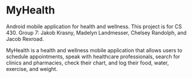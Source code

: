 # MyHealth
Android mobile application for health and wellness.
This project is for CS 430.
Group 7: Jakob Krasny, Madelyn Landmesser, Chelsey Randolph, and Jacob Rexroad.

MyHealth is a health and wellness mobile application that allows users to schedule appointments,
speak with healthcare professionals, search for clinics and pharmacies, check their chart, and log
their food, water, exercise, and weight.

